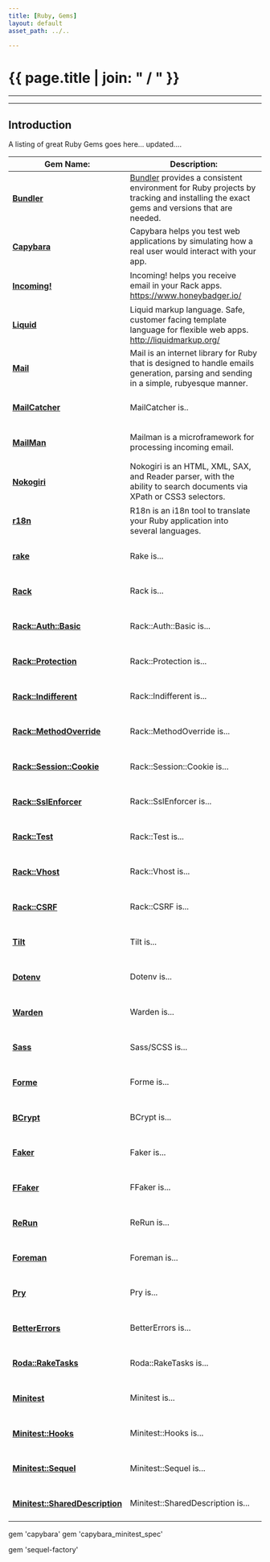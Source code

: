 ```yaml
---
title: [Ruby, Gems]
layout: default
asset_path: ../..

---
```


# {{ page.title | join: " / " }}

---- 

<div id="toc"></div>

---


## Introduction

A listing of great Ruby Gems goes here... updated....


| **Gem Name:** | **Description:** |
| --- | --- |
| <h4>[Bundler](bundler.html)</h4>                            | [Bundler](http://bundler.io/) provides a consistent environment for Ruby projects by tracking and installing the exact gems and versions that are needed. |
| <h4>[Capybara](capybara.html)</h4>                          | Capybara helps you test web applications by simulating how a real user would interact with your app. |
| <h4>[Incoming!](incoming.html)</h4>                         | Incoming! helps you receive email in your Rack apps. https://www.honeybadger.io/ |
| <h4>[Liquid](liquid.html)</h4>                              | Liquid markup language. Safe, customer facing template language for flexible web apps. http://liquidmarkup.org/ |
| <h4>[Mail](mail.html)</h4>                                  | Mail is an internet library for Ruby that is designed to handle emails generation, parsing and sending in a simple, rubyesque manner. |
| <h4>[MailCatcher](mail_catcher.html)</h4>                   | MailCatcher is.. |
| <h4>[MailMan](mailman.html)</h4>                            | Mailman is a microframework for processing incoming email. |
| <h4>[Nokogiri](nokogiri.html)</h4>                          | Nokogiri is an HTML, XML, SAX, and Reader parser, with the ability to search documents via XPath or CSS3 selectors. |
| <h4>[r18n](r18n.html)</h4>                                  | R18n is an i18n tool to translate your Ruby application into several languages. |
| <h4>[rake](rake.html)</h4>                                  | Rake is... |
| <h4>[Rack](rack.html)</h4>                                  | Rack is... |
| <h4>[Rack::Auth::Basic](rack_auth_basic.html)</h4>          | Rack::Auth::Basic is... |
| <h4>[Rack::Protection](rack_protection.html)</h4>           | Rack::Protection is... |
| <h4>[Rack::Indifferent](rack_indifferent.html)</h4>         | Rack::Indifferent is... |
| <h4>[Rack::MethodOverride](rack_methodoverride.html)</h4>   | Rack::MethodOverride is... |
| <h4>[Rack::Session::Cookie](rack_session_cookie.html)</h4>  | Rack::Session::Cookie is... |
| <h4>[Rack::SslEnforcer](rack_ssl-enforcer.html)</h4>        | Rack::SslEnforcer is... |
| <h4>[Rack::Test](rack_test.html)</h4>                       | Rack::Test is... |
| <h4>[Rack::Vhost](rack_vhost.html)</h4>                     | Rack::Vhost is... |
| <h4>[Rack::CSRF](rack_csrf.html)</h4>                       | Rack::CSRF is... |
| <h4>[Tilt](tilt.html)</h4>                                  | Tilt is... |
| <h4>[Dotenv](dotenv.html)</h4>                              | Dotenv is... |
| <h4>[Warden](warden.html)</h4>                              | Warden is... |
| <h4>[Sass](sass.html)</h4>                                  | Sass/SCSS is... |
| <h4>[Forme](forme.html)</h4>                                | Forme is... |
| <h4>[BCrypt](bcrypt.html)</h4>                              | BCrypt is... |
| <h4>[Faker](faker.html)</h4>                                | Faker is... |
| <h4>[FFaker](ffaker.html)</h4>                              | FFaker is... |
| <h4>[ReRun](rerun.html)</h4>                                | ReRun is... |
| <h4>[Foreman](foreman.html)</h4>                            | Foreman is... |
| <h4>[Pry](pry.html)</h4>                                    | Pry is... |
| <h4>[BetterErrors](better_errors.html)</h4>                 | BetterErrors is... |
| <h4>[Roda::RakeTasks](roda_rake_tasks.html)</h4>            | Roda::RakeTasks is... |
| <h4>[Minitest](minitest.html)</h4>                          | Minitest is... |
| <h4>[Minitest::Hooks](minitest_hooks.html)</h4>             | Minitest::Hooks is... |
| <h4>[Minitest::Sequel](minitest_sequel.html)</h4>           | Minitest::Sequel is... |
| <h4>[Minitest::SharedDescription](minitest_shared_description.html)</h4>   | Minitest::SharedDescription is... |

  
  gem 'capybara'
  gem 'capybara_minitest_spec'

  gem 'sequel-factory'

